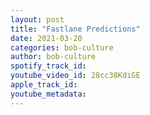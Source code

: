 ```yaml
---
layout: post
title: "Fastlane Predictions"
date: 2021-03-20
categories: bob-culture
author: bob-culture
spotify_track_id: 
youtube_video_id: 28cc38KdiGE
apple_track_id: 
youtube_metadata: 
---
```

